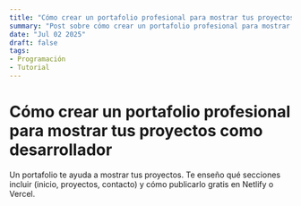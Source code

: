 ```yaml
---
title: "Cómo crear un portafolio profesional para mostrar tus proyectos como desarrollador"
summary: "Post sobre cómo crear un portafolio profesional para mostrar tus proyectos como desarrollador"
date: "Jul 02 2025"
draft: false
tags:
- Programación
- Tutorial
---
```


# Cómo crear un portafolio profesional para mostrar tus proyectos como desarrollador

Un portafolio te ayuda a mostrar tus proyectos. Te enseño qué secciones incluir (inicio, proyectos, contacto) y cómo publicarlo gratis en Netlify o Vercel.

